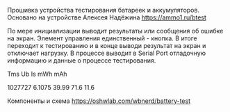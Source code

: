 Прошивка устройства тестирования батареек и аккумуляторов.
Основано на устройстве Алексея Надёжина https://ammo1.ru/btest

По мере инициализации выводит результаты или сообщения об ошибке на экран. Элемент управления единственный - кнопка.
В итоге переходит к тестированию и в конце выводи результат на экран и отключает нагрузку.
В процессе выводит в Serial Port отладочную информацию и данные о процессе тестирования.

Tms Ub Is mWh mAh

1027727 6.1075 39.99 71.6 11.6

Компоненты и схема https://oshwlab.com/wbnerd/battery-test

